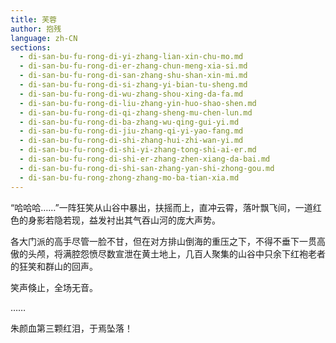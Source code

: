 ```yaml
---
title: 芙蓉
author: 抱残
language: zh-CN
sections:
  - di-san-bu-fu-rong-di-yi-zhang-lian-xin-chu-mo.md
  - di-san-bu-fu-rong-di-er-zhang-chun-meng-xia-si.md
  - di-san-bu-fu-rong-di-san-zhang-shu-shan-xin-mi.md
  - di-san-bu-fu-rong-di-si-zhang-yi-bian-tu-sheng.md
  - di-san-bu-fu-rong-di-wu-zhang-shou-xing-da-fa.md
  - di-san-bu-fu-rong-di-liu-zhang-yin-huo-shao-shen.md
  - di-san-bu-fu-rong-di-qi-zhang-sheng-mu-chen-lun.md
  - di-san-bu-fu-rong-di-ba-zhang-wu-qing-gui-yi.md
  - di-san-bu-fu-rong-di-jiu-zhang-qi-yi-yao-fang.md
  - di-san-bu-fu-rong-di-shi-zhang-hui-zhi-wan-yi.md
  - di-san-bu-fu-rong-di-shi-yi-zhang-tong-shi-ai-er.md
  - di-san-bu-fu-rong-di-shi-er-zhang-zhen-xiang-da-bai.md
  - di-san-bu-fu-rong-di-shi-san-zhang-yan-shi-zhong-gou.md
  - di-san-bu-fu-rong-zhong-zhang-mo-ba-tian-xia.md
---
```


“哈哈哈……”一阵狂笑从山谷中暴出，扶摇而上，直冲云霄，落叶飘飞间，一道红色的身影若隐若现，益发衬出其气吞山河的庞大声势。

各大门派的高手尽管一脸不甘，但在对方排山倒海的重压之下，不得不垂下一贯高傲的头颅，将满腔怨愤尽数宣泄在黄土地上，几百人聚集的山谷中只余下红袍老者的狂笑和群山的回声。

笑声倏止，全场无音。

……

朱颜血第三颗红泪，于焉坠落！
